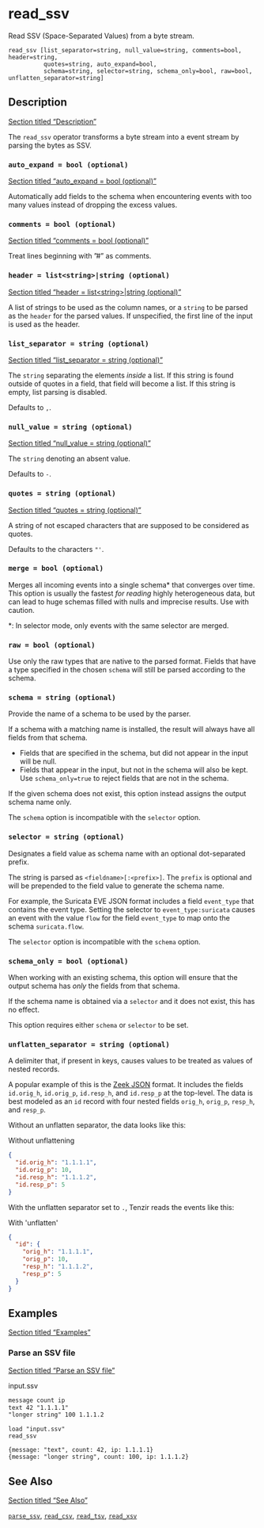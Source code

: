 # read_ssv

Read SSV (Space-Separated Values) from a byte stream.

```tql
read_ssv [list_separator=string, null_value=string, comments=bool, header=string,
          quotes=string, auto_expand=bool,
          schema=string, selector=string, schema_only=bool, raw=bool, unflatten_separator=string]
```

## Description

[Section titled “Description”](#description)

The `read_ssv` operator transforms a byte stream into a event stream by parsing the bytes as SSV.

### `auto_expand = bool (optional)`

[Section titled “auto\_expand = bool (optional)”](#auto_expand--bool-optional)

Automatically add fields to the schema when encountering events with too many values instead of dropping the excess values.

### `comments = bool (optional)`

[Section titled “comments = bool (optional)”](#comments--bool-optional)

Treat lines beginning with ”#” as comments.

### `header = list<string>|string (optional)`

[Section titled “header = list\<string>|string (optional)”](#header--liststringstring-optional)

A list of strings to be used as the column names, or a `string` to be parsed as the `header` for the parsed values. If unspecified, the first line of the input is used as the header.

### `list_separator = string (optional)`

[Section titled “list\_separator = string (optional)”](#list_separator--string-optional)

The `string` separating the elements *inside* a list. If this string is found outside of quotes in a field, that field will become a list. If this string is empty, list parsing is disabled.

Defaults to `,`.

### `null_value = string (optional)`

[Section titled “null\_value = string (optional)”](#null_value--string-optional)

The `string` denoting an absent value.

Defaults to `-`.

### `quotes = string (optional)`

[Section titled “quotes = string (optional)”](#quotes--string-optional)

A string of not escaped characters that are supposed to be considered as quotes.

Defaults to the characters `"'`.

### `merge = bool (optional)`

Merges all incoming events into a single schema\* that converges over time. This option is usually the fastest *for reading* highly heterogeneous data, but can lead to huge schemas filled with nulls and imprecise results. Use with caution.

\*: In selector mode, only events with the same selector are merged.

### `raw = bool (optional)`

Use only the raw types that are native to the parsed format. Fields that have a type specified in the chosen `schema` will still be parsed according to the schema.

### `schema = string (optional)`

Provide the name of a schema to be used by the parser.

If a schema with a matching name is installed, the result will always have all fields from that schema.

* Fields that are specified in the schema, but did not appear in the input will be null.
* Fields that appear in the input, but not in the schema will also be kept. Use `schema_only=true` to reject fields that are not in the schema.

If the given schema does not exist, this option instead assigns the output schema name only.

The `schema` option is incompatible with the `selector` option.

### `selector = string (optional)`

Designates a field value as schema name with an optional dot-separated prefix.

The string is parsed as `<fieldname>[:<prefix>]`. The `prefix` is optional and will be prepended to the field value to generate the schema name.

For example, the Suricata EVE JSON format includes a field `event_type` that contains the event type. Setting the selector to `event_type:suricata` causes an event with the value `flow` for the field `event_type` to map onto the schema `suricata.flow`.

The `selector` option is incompatible with the `schema` option.

### `schema_only = bool (optional)`

When working with an existing schema, this option will ensure that the output schema has *only* the fields from that schema.

If the schema name is obtained via a `selector` and it does not exist, this has no effect.

This option requires either `schema` or `selector` to be set.

### `unflatten_separator = string (optional)`

A delimiter that, if present in keys, causes values to be treated as values of nested records.

A popular example of this is the [Zeek JSON](/reference/operators/read_zeek_json) format. It includes the fields `id.orig_h`, `id.orig_p`, `id.resp_h`, and `id.resp_p` at the top-level. The data is best modeled as an `id` record with four nested fields `orig_h`, `orig_p`, `resp_h`, and `resp_p`.

Without an unflatten separator, the data looks like this:

Without unflattening

```json
{
  "id.orig_h": "1.1.1.1",
  "id.orig_p": 10,
  "id.resp_h": "1.1.1.2",
  "id.resp_p": 5
}
```

With the unflatten separator set to `.`, Tenzir reads the events like this:

With 'unflatten'

```json
{
  "id": {
    "orig_h": "1.1.1.1",
    "orig_p": 10,
    "resp_h": "1.1.1.2",
    "resp_p": 5
  }
}
```

## Examples

[Section titled “Examples”](#examples)

### Parse an SSV file

[Section titled “Parse an SSV file”](#parse-an-ssv-file)

input.ssv

```txt
message count ip
text 42 "1.1.1.1"
"longer string" 100 1.1.1.2
```

```tql
load "input.ssv"
read_ssv
```

```tql
{message: "text", count: 42, ip: 1.1.1.1}
{message: "longer string", count: 100, ip: 1.1.1.2}
```

## See Also

[Section titled “See Also”](#see-also)

[`parse_ssv`](/reference/functions/parse_ssv), [`read_csv`](/reference/operators/read_csv), [`read_tsv`](/reference/operators/read_tsv), [`read_xsv`](/reference/operators/read_xsv)
